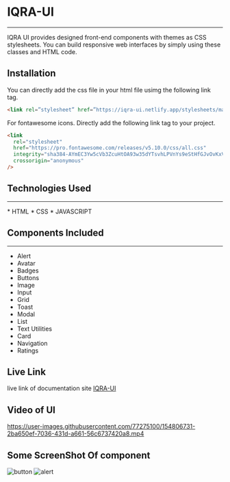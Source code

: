 # IQRA-UI

<hr>

IQRA UI provides designed front-end components with themes as CSS stylesheets. You can build responsive web interfaces by simply using these classes and HTML code.

## Installation

You can directly add the css file in your html file usimg the following link tag.

```html
<link rel=”stylesheet” href=”https://iqra-ui.netlify.app/stylesheets/main.css”/>
```

For fontawesome icons. Directly add the following link tag to your project.

```html
<link
  rel="stylesheet"
  href="https://pro.fontawesome.com/releases/v5.10.0/css/all.css"
  integrity="sha384-AYmEC3Yw5cVb3ZcuHtOA93w35dYTsvhLPVnYs9eStHfGJvOvKxVfELGroGkvsg+p"
  crossorigin="anonymous"
/>
```

## Technologies Used

<hr>
* HTML
* CSS
* JAVASCRIPT

## Components Included

<hr>

- Alert
- Avatar
- Badges
- Buttons
- Image
- Input
- Grid
- Toast
- Modal
- List
- Text Utilities
- Card
- Navigation
- Ratings

## Live Link

live link of documentation site [IQRA-UI](https://iqra-ui.netlify.app/)

## Video of UI

https://user-images.githubusercontent.com/77275100/154806731-2ba650ef-7036-431d-a661-56c6737420a8.mp4

## Some ScreenShot Of component
![button](https://user-images.githubusercontent.com/77275100/154806761-d75f3ac5-33d5-4fa7-8808-286faa7a004f.PNG)
![alert](https://user-images.githubusercontent.com/77275100/154806775-c6e12175-95bb-4906-be9a-831dd2705bcf.PNG)
